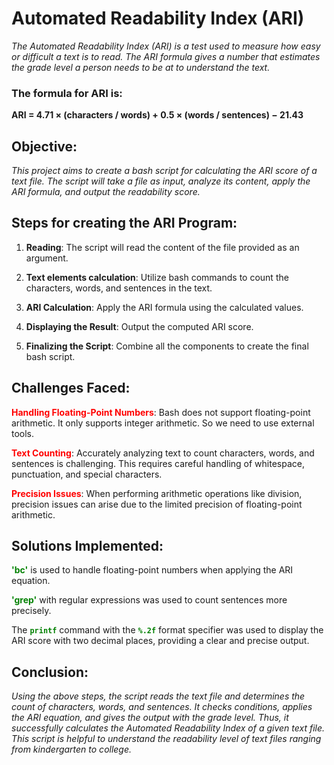 # Automated Readability Index (ARI)

*The Automated Readability Index (ARI) is a test used to measure how easy or difficult a text is to read. The ARI formula gives a number that estimates the grade level a person needs to be at to understand the text.*

### The formula for ARI is:

**ARI = 4.71 × (characters / words) + 0.5 × (words / sentences) − 21.43**

## Objective:

*This project aims to create a bash script for calculating the ARI score of a text file. The script will take a file as input, analyze its content, apply the ARI formula, and output the readability score.*

## Steps for creating the ARI Program:

1. **Reading**: The script will read the content of the file provided as an argument.

2. **Text elements calculation**: Utilize bash commands to count the characters, words, and sentences in the text.

3. **ARI Calculation**: Apply the ARI formula using the calculated values.

4. **Displaying the Result**: Output the computed ARI score.

5. **Finalizing the Script**: Combine all the components to create the final bash script.

## Challenges Faced:

<span style="color:red">**Handling Floating-Point Numbers**</span>: Bash does not support floating-point arithmetic. It only supports integer arithmetic. So we need to use external tools.

<span style="color:red">**Text Counting**</span>: Accurately analyzing text to count characters, words, and sentences is challenging. This requires careful handling of whitespace, punctuation, and special characters.

<span style="color:red">**Precision Issues**</span>: When performing arithmetic operations like division, precision issues can arise due to the limited precision of floating-point arithmetic.

## Solutions Implemented:

<span style="color:green">**'bc'**</span> is used to handle floating-point numbers when applying the ARI equation.

<span style="color:green">**'grep'**</span> with regular expressions was used to count sentences more precisely.

The <span style="color:green">**`printf`**</span> command with the <span style="color:green">**`%.2f`**</span> format specifier was used to display the ARI score with two decimal places, providing a clear and precise output.

## Conclusion:

*Using the above steps, the script reads the text file and determines the count of characters, words, and sentences. It checks conditions, applies the ARI equation, and gives the output with the grade level. Thus, it successfully calculates the Automated Readability Index of a given text file. This script is helpful to understand the readability level of text files ranging from kindergarten to college.*
